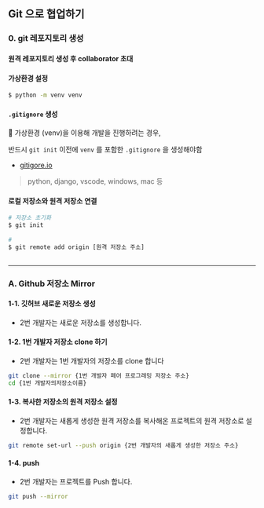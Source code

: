 ## Git 으로 협업하기 

### 0. git 레포지토리 생성

#### 원격 레포지토리 생성 후 collaborator 초대

#### 가상환경 설정 
```bash
$ python -m venv venv
```

####  `.gitignore` 생성
📌 가상환경 (venv)을 이용해 개발을 진행하려는 경우, 

반드시 `git init` 이전에 `venv` 를 포함한 `.gitignore` 을 생성해야함 

- [gitigore.io](https://www.toptal.com/developers/gitignore/)
> python, django, vscode, windows, mac 등


#### 로컬 저장소와 원격 저장소 연결
```bash
# 저장소 초기화
$ git init
	
#
$ git remote add origin [원격 저장소 주소]
	
```

---

### A. Github 저장소 Mirror

#### 1-1. 깃허브 새로운 저장소 생성

- 2번 개발자는 새로운 저장소를 생성합니다.

#### 1-2. 1번 개발자 저장소 clone 하기

- 2번 개발자는 1번 개발자의 저장소를 clone 합니다

```bash
git clone --mirror {1번 개발자 페어 프로그래밍 저장소 주소}
cd {1번 개발자의저장소이름}
```

#### 1-3. 복사한 저장소의 원격 저장소 설정

- 2번 개발자는 새롭게 생성한 원격 저장소를 복사해온 프로젝트의 원격 저장소로 설정합니다.

```bash
git remote set-url --push origin {2번 개발자의 새롭게 생성한 저장소 주소}
```

#### 1-4. push

- 2번 개발자는 프로젝트를 Push 합니다.

```bash
git push --mirror
```